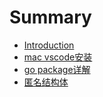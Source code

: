 # Summary

* [Introduction](README.md)
* [mac vscode安装](chapter1.md)
* [go package详解](chapter2.md)
* [匿名结构体](chapter3.md)

